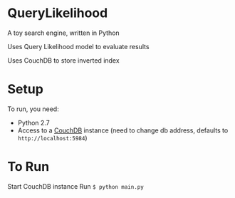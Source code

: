 QueryLikelihood
===============

A toy search engine, written in Python

Uses Query Likelihood model to evaluate results

Uses CouchDB to store inverted index

Setup
=====

To run, you need:
- Python 2.7
- Access to a [CouchDB](http://couchdb.apache.org) instance (need to change db address, defaults to `http://localhost:5984`)

To Run
======

Start CouchDB instance
Run `$ python main.py`
